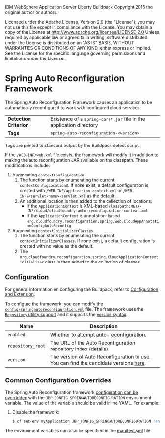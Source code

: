 
IBM WebSphere Application Server Liberty Buildpack
Copyright 2015 the original author or authors.

Licensed under the Apache License, Version 2.0 (the "License");
you may not use this file except in compliance with the License.
You may obtain a copy of the License at
     http://www.apache.org/licenses/LICENSE-2.0
Unless required by applicable law or agreed to in writing, software
distributed under the License is distributed on an "AS IS" BASIS,
WITHOUT WARRANTIES OR CONDITIONS OF ANY KIND, either express or implied.
See the License for the specific language governing permissions and
limitations under the License.

# Spring Auto Reconfiguration Framework
The Spring Auto Reconfiguration Framework causes an application to be automatically reconfigured to work with configured cloud services.

<table>
  <tr>
    <td><strong>Detection Criterion</strong></td><td>Existence of a <tt>spring-core*.jar</tt> file in the application directory</td>
  </tr>
  <tr>
    <td><strong>Tags</strong></td><td><tt>spring-auto-reconfiguration-&lt;version&gt;</tt></td>
  </tr>
</table>
Tags are printed to standard output by the Buildpack detect script.

If the `/WEB-INF/web.xml` file exists, the framework will modify it in addition to making the auto reconfiguration JAR available on the classpath.  These modifications include:

1. Augmenting `contextConfigLocation`
    1. The function starts by enumerating the current `contextConfigLocation`s. If none exist, a default configuration is created with `/WEB-INF/application-context.xml` or `/WEB-INF/<servlet-name>-servlet.xml` as the default.
    2. An additional location is then added to the collection of locations:
        * If the `ApplicationContext` is XML-based `classpath:META- INF/cloud/cloudfoundry-auto-reconfiguration-context.xml`
        * If the `ApplicationContext` is annotation-based `org.cloudfoundry.reconfiguration.spring.web.CloudAppAnnotationConfigAutoReconfig`
2. Augmenting `contextInitializerClasses`
    1. The function starts by enumerating the current `contextInitializerClasses`.  If none exist, a default configuration is created with no value as the default.
    2. The `org.cloudfoundry.reconfiguration.spring.CloudApplicationContextInitializer` class is then added to the collection of classes.

## Configuration
For general information on configuring the Buildpack, refer to [Configuration and Extension][].

To configure the framework, you can modify the [`config/springautoreconfiguration.yml`][] file.  The framework uses the [`Repository` utility support][repositories] and it supports the [version syntax][].

| Name | Description
| ---- | -----------
| `enabled` | Whether to attempt auto-reconfiguration.
| `repository_root` | The URL of the Auto Reconfiguration repository index ([details][repositories]).
| `version` | The version of Auto Reconfiguration to use. You can find the candidate versions [here][].

## Common Configuration Overrides

The Spring Auto Reconfiguration framework [configuration can be overridden](configuration.md) with the `JBP_CONFIG_SPRINGAUTORECONFIGURATION` environment variable. The value of the variable should be valid inline YAML. For example:

1. Disable the framework:

   ```bash
   $ cf set-env myApplication JBP_CONFIG_SPRINGAUTORECONFIGURATION 'enabled: false'
   ```

The environment variables can also be specified in the [manifest.yml](http://docs.cloudfoundry.org/devguide/deploy-apps/manifest.html) file.

[Configuration and Extension]: ../README.md#Configuration-and-Extension
[`config/springautoreconfiguration.yml`]: ../config/springautoreconfiguration.yml
[repositories]: util-repositories.md
[here]: http://download.pivotal.io.s3.amazonaws.com/auto-reconfiguration/lucid/x86_64/index.yml
[version syntax]: util-repositories.md#version-syntax-and-ordering
